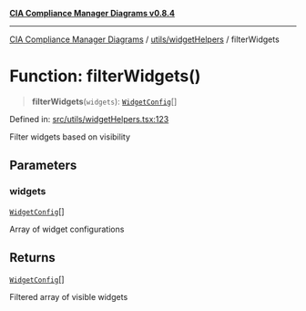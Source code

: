 [**CIA Compliance Manager Diagrams v0.8.4**](../../../README.md)

***

[CIA Compliance Manager Diagrams](../../../modules.md) / [utils/widgetHelpers](../README.md) / filterWidgets

# Function: filterWidgets()

> **filterWidgets**(`widgets`): [`WidgetConfig`](../../../types/widget/interfaces/WidgetConfig.md)[]

Defined in: [src/utils/widgetHelpers.tsx:123](https://github.com/Hack23/cia-compliance-manager/blob/a6d8d6a2cab2160940b9a047208c12088d7e02cf/src/utils/widgetHelpers.tsx#L123)

Filter widgets based on visibility

## Parameters

### widgets

[`WidgetConfig`](../../../types/widget/interfaces/WidgetConfig.md)[]

Array of widget configurations

## Returns

[`WidgetConfig`](../../../types/widget/interfaces/WidgetConfig.md)[]

Filtered array of visible widgets
